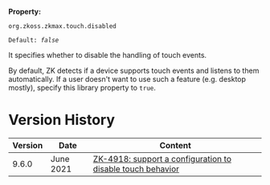 **Property:**

`org.zkoss.zkmax.touch.disabled`

`Default: `<i>`false`</i>

It specifies whether to disable the handling of touch events.

By default, ZK detects if a device supports touch events and listens to
them automatically. If a user doesn't want to use such a feature (e.g.
desktop mostly), specify this library property to `true`.

# Version History

| Version | Date      | Content                                                                                                |
|---------|-----------|--------------------------------------------------------------------------------------------------------|
| 9.6.0   | June 2021 | [ZK-4918: support a configuration to disable touch behavior](https://tracker.zkoss.org/browse/ZK-4918) |
